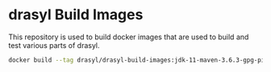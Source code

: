 # drasyl Build Images

This repository is used to build docker images that are used to build and test
various parts of drasyl.

```bash
docker build --tag drasyl/drasyl-build-images:jdk-11-maven-3.6.3-gpg-pinentry-tty --file Dockerfile.jdk-11-maven-3.6.3-gpg-pinentry-tty --pull .
```